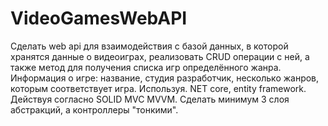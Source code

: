 # VideoGamesWebAPI
Сделать web api для взаимодействия с базой данных, в которой хранятся данные о видеоиграх, реализовать CRUD операции с ней, а также метод для получения списка игр определённого жанра. Информация о игре: название, студия разработчик, несколько жанров, которым соответствует игра. Используя. NET core, entity framework. Действуя согласно SOLID MVC MVVM. Сделать минимум 3 слоя абстракций, а контроллеры "тонкими".
